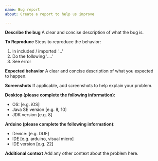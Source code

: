 ```yaml
---
name: Bug report
about: Create a report to help us improve

---
```


**Describe the bug**
A clear and concise description of what the bug is.

**To Reproduce**
Steps to reproduce the behavior:
1. In included / imported '...'
2. Do the following '....'
3. See error

**Expected behavior**
A clear and concise description of what you expected to happen.

**Screenshots**
If applicable, add screenshots to help explain your problem.

**Desktop (please complete the following information):**
 - OS: [e.g. iOS]
 - Java SE version [e.g. 8, 10]
 - JDK version [e.g. 8]

**Arduino (please complete the following information):**
 - Device: [e.g. DUE]
 - IDE [e.g. arduino, visual micro]
 - IDE version [e.g. 22]

**Additional context**
Add any other context about the problem here.
